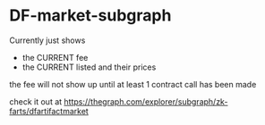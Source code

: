 # DF-market-subgraph

Currently just shows  
  - the CURRENT fee
  - the CURRENT listed and their prices

the fee will not show up until at least 1 contract call has been made  

check it out at https://thegraph.com/explorer/subgraph/zk-farts/dfartifactmarket

